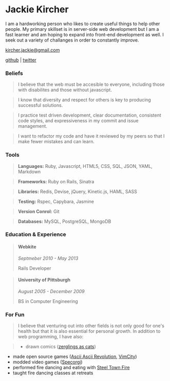 Jackie Kircher
==============

I am a hardworking person who likes to create useful things to help
other people. My primary skillset is in server-side web development
but I am a fast learner and am hoping to expand into front-end
development as well. I seek out a variety of challanges in order to
constantly improve.

kircher.jackie@gmail.com

[github](https://github.com/jackiekircher) |
[twitter](https://twitter.com/jackiekircher)

### Beliefs

> I believe that the web must be accesible to everyone, including those
> with disabilites and those without javascript.

> I know that diversity and respect for others is key to producing
> successful solutions.

> I practice test driven development, clear documentation, consistent code
> styles, and expressiveness in my commit and issue management.

> I want to refactor my code and have it reviewed by my peers so that I
> make fewer mistakes and can learn.

### Tools

> **Languages:** Ruby, Javascript, HTML5, CSS, SQL, JSON, YAML, Markdown

> **Frameworks:** Ruby on Rails, Sinatra

> **Libraries:** Redis, Devise, jQuery, Kinetic.js, HAML, SASS

> **Testing:** Rspec, Capybara, Jasmine

> **Version Conrol:** Git

> **Databases:** MySQL, PostgreSQL, MongoDB


### Education & Experience

> #### Webkite
> *Septmeber 2010 - May 2013*
>
> Rails Developer

> #### University of Pittsburgh
> *August 2005 - December 2009*
>
> BS in Computer Engineering

### For Fun

> I believe that venturing out into other fields is not only good for
> one's health but that it is also essential for personal growth. In addition
> to web programming, I have also:

> - drawn comics ([zerglings as cats](http://zerglingsascats.com))
- made open source games ([Ascii Ascii Revolution](https://github.com/jackiekircher/AsciiAsciiRevolution), [VimCity](https://github.com/jackiekircher/VimCity))
- modded video games ([Specorgi](https://github.com/jackiekircher/specorgi))
- performed fire dancing and eating with [Steel Town Fire](http://steeltownfire.org/)
- taught fire dancing classes at retreats
